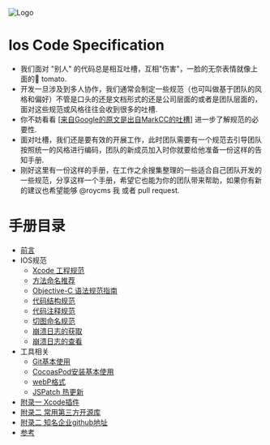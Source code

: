  ![Logo](https://roycms.github.io/IosCodeSpecification/logo.png)
# Ios Code Specification
* 我们面对 "别人" 的代码总是相互吐槽，互相"伤害"，一脸的无奈表情就像上面的🍅 tomato.
* 开发一旦涉及到多人协作，我们通常会制定一些规范（也可叫做基于团队的风格和偏好）不管是口头的还是文档形式的还是公司层面的或者是团队层面的，
面对这些规范或风格往往会收到很多的吐槽.
* 你不妨看看 [[来自Google的原文是出自MarkCC的吐槽]](why.md) 进一步了解规范的必要性.
* 面对吐槽，我们还是要有效的开展工作，此时团队需要有一个规范去引导团队按照统一的风格进行编码，团队的新成员加入时你就要给他准备一份这样的告知手册.
* 刚好这里有一份这样的手册，在工作之余搜集整理的一些适合自己团队开发的一些规范，分享这样一个手册，希望它也能为你的团队带来帮助，如果你有新的建议也希望能够 @roycms 我 或者 pull request.

# 手册目录

* [前言](why.md)
* IOS规范
    * [Xcode 工程规范](IOS/xcode-project.md)
    * [方法命名推荐](IOS/naming-methods.md)
    * [Objective-C 语法规范指南](IOS/objective-c-style-guide.md)
    * [代码结构规范](IOS/code-structure.md)
    * [代码注释规范](IOS/code-comments.md)
    * [切图命名规范](IOS/naming-cutImage.md)   
    * [崩溃日志的获取](IOS/crash_log.md)   
    * [崩溃日志的查看](IOS/crash.md)   
* 工具相关
    * [Git基本使用](IOS/git-basic.md)   
    * [CocoasPod安装基本使用](IOS/cocoasPod-basic.md)   
    * [webP格式](IOS/webP.md)    
    * [JSPatch 热更新](http://jspatch.com/Docs/intro)   
* [附录一 Xcode插件](IOS/xcode-plugins.md)
* [附录二 常用第三方开源库](IOS/library.md)
* [附录二 知名企业github地址](IOS/github_url.md)
* [参考](IOS/reference.md)
